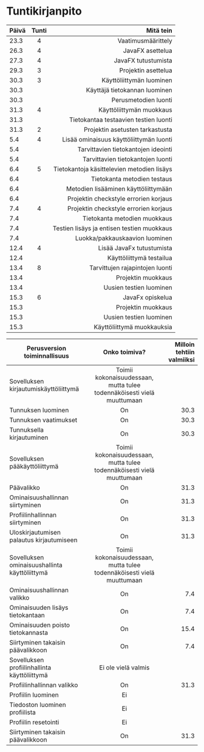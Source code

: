 # Tuntikirjanpito

| Päivä        | Tunti          | Mitä tein  |                     
| ------------- |:-------------:| -----:|                          
|  23.3     | 4 | Vaatimusmäärittely |
|  26.3     | 4      |   JavaFX asettelua |
| 27.3 | 4      |  JavaFX tutustumista |
| 29.3 | 3 | Projektin asettelua |
|30.3 | 3 | Käyttöliittymän luominen|
|30.3 |   | Käyttäjä tietokannan luominen |
|30.3 |   | Perusmetodien luonti |
|31.3| 4 | Käyttöliittymän muokkaus |
|31.3|   | Tietokantaa testaavien testien luonti |
|31.3| 2 | Projektin asetusten tarkastusta|
|5.4| 4 | Lisää ominaisuus käyttöliittymän luonti |
|5.4|   | Tarvittavien tietokantojen ideointi |
|5.4|   | Tarvittavien tietokantojen luonti |
|6.4| 5 | Tietokantoja käsittelevien metodien lisäys|
|6.4|   | Tietokanta metodien testaus |
|6.4|   | Metodien lisääminen käyttöliittymään |
|6.4|   |  Projektin checkstyle errorien korjaus |
|7.4| 4 | Projektin checkstyle errorien korjaus |
|7.4|   | Tietokanta metodien muokkaus |
|7.4|   | Testien lisäys ja entisen testien muokkaus|
|7.4|   | Luokka/pakkauskaavion luominen|
|12.4|4 | Lisää JavaFx tutustumista |
|12.4|  | Käyttöliittymä testailua |
|13.4|8 | Tarvittujen rajapintojen luonti |
|13.4|  | Projektin muokkaus |
|13.4|  | Uusien testien luominen |
|15.3|6 | JavaFx opiskelua |
|15.3|  | Projektin muokkaus |
|15.3|  | Uusien testien luominen |
|15.3|  | Käyttöliittymä muokkauksia |

| Perusversion toiminnallisuus | Onko toimiva?| Milloin tehtiin valmiiksi |
| ------------- |:-------------:|  -----:|     
| Sovelluksen kirjautumiskäyttöliittymä | Toimii kokonaisuudessaan, mutta tulee todennäköisesti vielä muuttumaan |  |
| Tunnuksen luominen | On | 30.3 |
| Tunnuksen vaatimukset | On | 30.3 |
| Tunnuksella kirjautuminen | On | 30.3 |
| Sovelluksen pääkäyttöliittymä | Toimii kokonaisuudessaan, mutta tulee todennäköisesti vielä muuttumaan |  |
| Päävalikko | On | 31.3 |
| Ominaisuushallinnan siirtyminen | On | 31.3 |
| Profiilinhallinnan siirtyminen | On | 31.3 |
| Uloskirjautumisen palautus kirjautumiseen | On | 31.3 |
| Sovelluksen ominaisuushallinta käyttöliittymä | Toimii kokonaisuudessaan, mutta tulee todennäköisesti vielä muuttumaan |  |
| Ominaisuushallinnan valikko | On | 7.4 |
| Ominaisuuden lisäys tietokantaan | On | 7.4 |
| Ominaisuuden poisto tietokannasta | On | 15.4 |
| Siirtyminen takaisin päävalikkoon | On | 7.4 |
| Sovelluksen profiilinhallinta käyttöliittymä | Ei ole vielä valmis | |
| Profiilinhallinnan valikko | On | 31.3 |
| Profiilin luominen | Ei | |
| Tiedoston luominen profiilista | Ei | |
| Profiilin resetointi | Ei | |
| Siirtyminen takaisin päävalikkoon |On | 31.3 |




